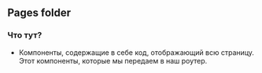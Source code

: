 ## Pages folder

### Что тут?

- Компоненты, содержащие в себе код, отображающий всю страницу. Этот компоненты, которые мы передаем в наш роутер.
